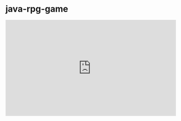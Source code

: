 # java-rpg-game

<iframe width="560" height="315" src="https://www.youtube.com/embed/W-_PS2y2YEE" frameborder="0" allow="accelerometer; autoplay; encrypted-media; gyroscope; picture-in-picture" allowfullscreen></iframe>
